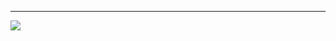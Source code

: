 <hr/>
<img src="https://github-readme-stats.vercel.app/api?username=PCiranda&count_private=true&theme=dark&hide_border=true"/>

